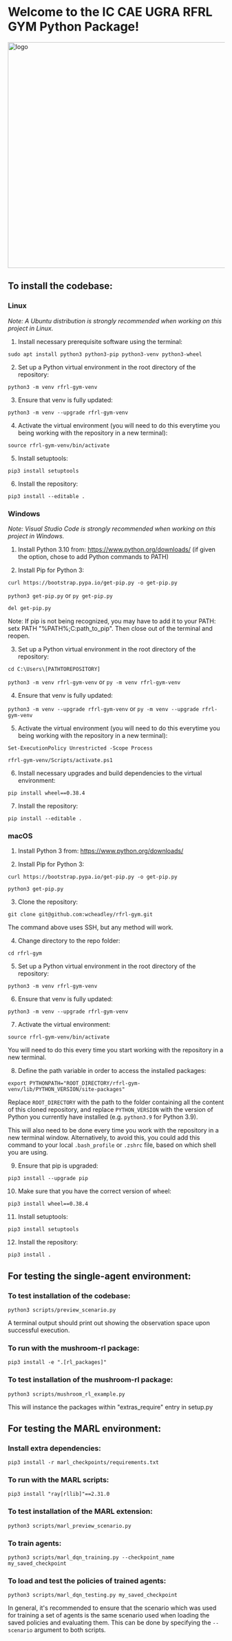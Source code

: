 # Welcome to the IC CAE UGRA RFRL GYM Python Package!

<img width="523" alt="logo" src="https://github.com/wcheadley/rfrl-gym/assets/15094176/f683967f-8d5a-49f5-ba99-819cd2d50a47">

## To install the codebase:

### Linux 
*Note: A Ubuntu distribution is strongly recommended when working on this project in Linux.*

1. Install necessary prerequisite software using the terminal:

`sudo apt install python3 python3-pip python3-venv python3-wheel`

2. Set up a Python virtual environment in the root directory of the repository:

`python3 -m venv rfrl-gym-venv`

3. Ensure that venv is fully updated:

`python3 -m venv --upgrade rfrl-gym-venv` 

4. Activate the virtual environment (you will need to do this everytime you being working with the repository in a new terminal):

`source rfrl-gym-venv/bin/activate`

5. Install setuptools:

`pip3 install setuptools`

6. Install the repository:

`pip3 install --editable .`

### Windows
*Note: Visual Studio Code is strongly recommended when working on this project in Windows.*

1. Install Python 3.10 from: https://www.python.org/downloads/ (if given the option, chose to add Python commands to PATH)

2. Install Pip for Python 3: 

`curl https://bootstrap.pypa.io/get-pip.py -o get-pip.py`

`python3 get-pip.py` or `py get-pip.py`

`del get-pip.py`

Note: If pip is not being recognized, you may have to add it to your PATH: setx PATH "%PATH%;C:path_to_pip". Then close out of the terminal and reopen.

3. Set up a Python virtual environment in the root directory of the repository:

`cd C:\Users\[PATHTOREPOSITORY]`

`python3 -m venv rfrl-gym-venv` or `py -m venv rfrl-gym-venv`

4. Ensure that venv is fully updated:

`python3 -m venv --upgrade rfrl-gym-venv` or `py -m venv --upgrade rfrl-gym-venv`

5. Activate the virtual environment (you will need to do this everytime you being working with the repository in a new terminal):

`Set-ExecutionPolicy Unrestricted -Scope Process`

`rfrl-gym-venv/Scripts/activate.ps1`

6. Install necessary upgrades and build dependencies to the virtual environment:

`pip install wheel==0.38.4`

7. Install the repository:

`pip install --editable .`

### macOS
1. Install Python 3 from: https://www.python.org/downloads/

2. Install Pip for Python 3:

`curl https://bootstrap.pypa.io/get-pip.py -o get-pip.py`

`python3 get-pip.py`

3. Clone the repository:

`git clone git@github.com:wcheadley/rfrl-gym.git`

The command above uses SSH, but any method will work.

4. Change directory to the repo folder:

`cd rfrl-gym`

5. Set up a Python virtual environment in the root directory of the repository:

`python3 -m venv rfrl-gym-venv`

6. Ensure that venv is fully updated:

`python3 -m venv --upgrade rfrl-gym-venv`

7. Activate the virtual environment:

`source rfrl-gym-venv/bin/activate`

You will need to do this every time you start working with the repository in a new terminal.

8. Define the path variable in order to access the installed packages:

`export PYTHONPATH="ROOT_DIRECTORY/rfrl-gym-venv/lib/PYTHON_VERSION/site-packages"`

Replace `ROOT_DIRECTORY` with the path to the folder containing all the content of this cloned repository, and replace `PYTHON_VERSION` with the version of Python you currently have installed (e.g. `python3.9` for Python 3.9).

This will also need to be done every time you work with the repository in a new terminal window. Alternatively, to avoid this, you could add this command to your local `.bash_profile` or `.zshrc` file, based on which shell you are using.

9. Ensure that pip is upgraded:

`pip3 install --upgrade pip`

10. Make sure that you have the correct version of wheel:

`pip3 install wheel==0.38.4`

11. Install setuptools:

`pip3 install setuptools`

12. Install the repository:

`pip3 install .`

## For testing the single-agent environment:

### To test installation of the codebase:
`python3 scripts/preview_scenario.py`
  
A terminal output should print out showing the observation space upon successful execution. 

### To run with the mushroom-rl package:
`pip3 install -e ".[rl_packages]"`

### To test installation of the mushroom-rl package:
`python3 scripts/mushroom_rl_example.py`

This will instance the packages within "extras_require" entry in setup.py

## For testing the MARL environment:

### Install extra dependencies:
`pip3 install -r marl_checkpoints/requirements.txt`

### To run with the MARL scripts:
`pip3 install "ray[rllib]"==2.31.0`

### To test installation of the MARL extension:
`python3 scripts/marl_preview_scenario.py`

### To train agents:
`python3 scripts/marl_dqn_training.py --checkpoint_name my_saved_checkpoint`

### To load and test the policies of trained agents:
`python3 scripts/marl_dqn_testing.py my_saved_checkpoint`

In general, it's recommended to ensure that the scenario which was used for training a set of agents is the same scenario used when loading the saved policies and evaluating them. This can be done by specifying the `--scenario` argument to both scripts.
